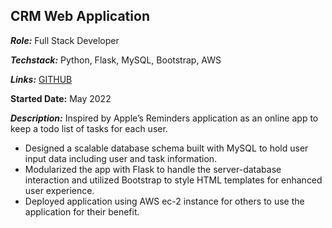 ## CRM Web Application
***Role:*** Full Stack Developer

***Techstack:*** Python, Flask, MySQL, Bootstrap, AWS

***Links:*** [GITHUB](https://github.com/robert-godlewski/crm_app.git)

**Started Date:** May 2022

***Description:*** Inspired by Apple’s Reminders application as an online app to keep a todo list of tasks for each user.
* Designed a scalable database schema built with MySQL to hold user input data including user and task information.
* Modularized the app with Flask to handle the server-database interaction and utilized Bootstrap to style HTML templates for enhanced user experience.
* Deployed application using AWS ec-2 instance for others to use the application for their benefit.
